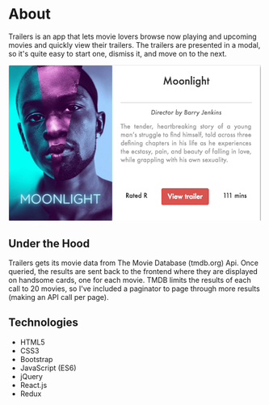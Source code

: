 # About
Trailers is an app that lets movie lovers browse now playing and upcoming movies
and quickly view their trailers. The trailers are presented in a modal, so it's
quite easy to start one, dismiss it, and move on to the next.

<img src="./images/card.png" style="width: 500px;"/>
<!-- ![Movie card](./images/card.png | width=500 "Example movie card") -->

## Under the Hood
Trailers gets its movie data from The Movie Database (tmdb.org) Api. Once queried,
the results are sent back to the frontend where they are displayed on handsome cards,
one for each movie. TMDB limits the results of each call to 20 movies, so I've included a
paginator to page through more results (making an API call per page).

## Technologies
- HTML5
- CSS3
- Bootstrap
- JavaScript (ES6)
- jQuery
- React.js
- Redux

